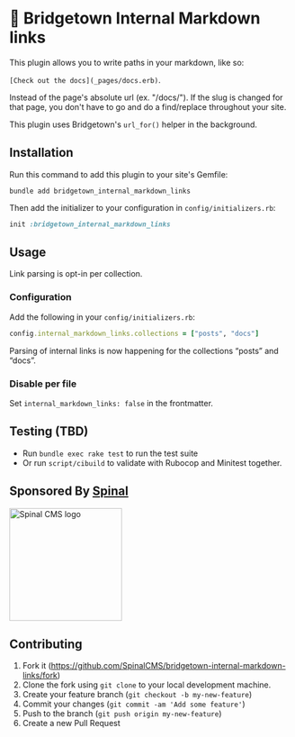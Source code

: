 # 🔗 Bridgetown Internal Markdown links

This plugin allows you to write paths in your markdown, like so:

`[Check out the docs](_pages/docs.erb)`.

Instead of the page's absolute url (ex. "/docs/"). If the slug is changed for that page, you don't have to go and do a find/replace throughout your site.

This plugin  uses Bridgetown's `url_for()` helper in the background.


## Installation

Run this command to add this plugin to your site's Gemfile:

```shell
bundle add bridgetown_internal_markdown_links
```

Then add the initializer to your configuration in `config/initializers.rb`:

```ruby
init :bridgetown_internal_markdown_links
```


## Usage

Link parsing is opt-in per collection.

### Configuration

Add the following in your `config/initializers.rb`:

```ruby
config.internal_markdown_links.collections = ["posts", "docs"]
```

Parsing of internal links is now happening for the collections “posts” and “docs”.


### Disable per file

Set `internal_markdown_links: false` in the frontmatter.


## Testing (TBD)

* Run `bundle exec rake test` to run the test suite
* Or run `script/cibuild` to validate with Rubocop and Minitest together.


## Sponsored By [Spinal](https://spinalcms.com/cms-for-bridgetown/)

<a href="https://spinalcms.com/cms-for-bridgetown/" target="_blank">
  <img src="https://user-images.githubusercontent.com/988051/183079316-af747ef2-42a9-47d8-9a0c-488ed4b6a689.jpg" alt="Spinal CMS logo" width="200"/>
</a>


## Contributing

1. Fork it (https://github.com/SpinalCMS/bridgetown-internal-markdown-links/fork)
2. Clone the fork using `git clone` to your local development machine.
3. Create your feature branch (`git checkout -b my-new-feature`)
4. Commit your changes (`git commit -am 'Add some feature'`)
5. Push to the branch (`git push origin my-new-feature`)
6. Create a new Pull Request
